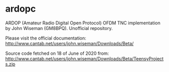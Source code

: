 # ardopc
ARDOP (Amateur Radio Digital Open Protocol) OFDM TNC implementation by John Wiseman (GM8BPQ). Unofficial repository.

Please visit the official documentation:
http://www.cantab.net/users/john.wiseman/Downloads/Beta/

Source code fetched on 18 of June of 2020 from:
http://www.cantab.net/users/john.wiseman/Downloads/Beta/TeensyProjects.zip
